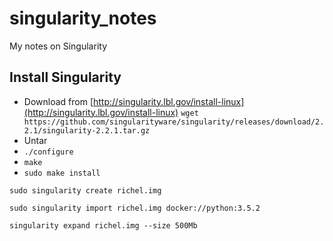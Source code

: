 # singularity_notes

My notes on Singularity

## Install Singularity

 * Download from [http://singularity.lbl.gov/install-linux](http://singularity.lbl.gov/install-linux)
   `wget https://github.com/singularityware/singularity/releases/download/2.2.1/singularity-2.2.1.tar.gz`
 * Untar
 * `./configure`
 * `make`
 * `sudo make install`


```
sudo singularity create richel.img
```

```
sudo singularity import richel.img docker://python:3.5.2
```

```
singularity expand richel.img --size 500Mb 
```